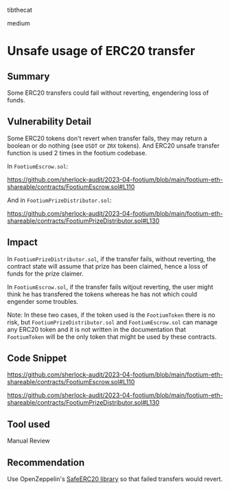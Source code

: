 tibthecat

medium

# Unsafe usage of ERC20 transfer

## Summary

Some ERC20 transfers could fail without reverting, engendering loss of funds.

## Vulnerability Detail
Some ERC20 tokens don't revert when transfer fails, they may return a boolean or do nothing (see `USDT` or `ZRX` tokens).
And ERC20 unsafe transfer function is used 2 times in the footium codebase.

In `FootiumEscrow.sol`:

https://github.com/sherlock-audit/2023-04-footium/blob/main/footium-eth-shareable/contracts/FootiumEscrow.sol#L110

And in `FootiumPrizeDistributor.sol`:

https://github.com/sherlock-audit/2023-04-footium/blob/main/footium-eth-shareable/contracts/FootiumPrizeDistributor.sol#L130


## Impact

In `FootiumPrizeDistributor.sol`, if the transfer fails, without reverting, the contract state will assume that prize has been claimed, hence a loss of funds for the prize claimer.

In `FootiumEscrow.sol`, if the transfer fails witjout reverting, the user might think he has transfered the tokens whereas he has not which could engender some troubles.

Note: In these two cases, if the token used is the `FootiumToken` there is no risk, but `FootiumPrizeDistributor.sol` and `FootiumEscrow.sol` can manage any ERC20 token and it is not written in the documentation that `FootiumToken` will be the only token that might be used by these contracts.


## Code Snippet
https://github.com/sherlock-audit/2023-04-footium/blob/main/footium-eth-shareable/contracts/FootiumEscrow.sol#L110

https://github.com/sherlock-audit/2023-04-footium/blob/main/footium-eth-shareable/contracts/FootiumPrizeDistributor.sol#L130
## Tool used

Manual Review

## Recommendation
Use OpenZeppelin's [SafeERC20 library](https://docs.openzeppelin.com/contracts/4.x/api/token/erc20#SafeERC20) so that failed transfers would revert.